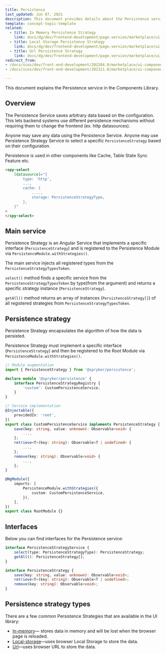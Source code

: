 ```yaml
---
title: Persistence
last_updated: Jun 07, 2021
description: This document provides details about the Persistence service in the Components Library.
template: concept-topic-template
related:
  - title: In Memory Persistence Strategy
    link: docs/dg/dev/frontend-development/page.version/marketplace/ui-components-library/persistence/in-memory-persistence-strategy.html
  - title: Local Storage Persistence Strategy
    link: docs/dg/dev/frontend-development/page.version/marketplace/ui-components-library/persistence/local-storage-persistence-strategy.html
  - title: Url Persistence Strategy
    link: docs/dg/dev/frontend-development/page.version/marketplace/ui-components-library/persistence/url-persistence-strategy.html
redirect_from:
- /docs/scos/dev/front-end-development/202204.0/marketplace/ui-components-library/persistence/persistence.html
- /docs/scos/dev/front-end-development/202311.0/marketplace/ui-components-library/persistence/persistence.html

---
```


This document explains the Persistence service in the Components Library.

## Overview

The Persistence Service saves arbitrary data based on the configuration. This lets backend systems use different persistence mechanisms without requiring them to change the frontend (ex. http datasources).

Anyone may save any data using the Persistence Service. Anyone may use Persistence Strategy Service to select a specific `PersistenceStrategy` based on their configuration.

Persistence is used in other components like Cache, Table State Sync Feature etc.

```html
<spy-select
    [datasource]="{
        type: 'http',
        ...,
        cache: {
            ....,
            storage: PersistenceStrategyType,
        },
    }"
>
</spy-select>
```

## Main service

Persistence Strategy is an Angular Service that implements a specific interface (`PersistenceStrategy`) and is registered to the Persistence Module via `PersistenceModule.withStrategies()`.

The main service injects all registered types from the `PersistenceStrategyTypesToken`.

`select()` method finds a specific service from the `PersistenceStrategyTypesToken` by type(from the argument) and returns a specific strategy instance (`PersistenceStrategy`).

`getAll()` method returns an array of instances (`PersistenceStrategy[]`) of all registered strategies from `PersistenceStrategyTypesToken`.

## Persistence strategy

Persistence Strategy encapsulates the algorithm of how the data is persisted.

Persistence Strategy must implement a specific interface (`PersistenceStrategy`) and then be registered to the Root Module via `PersistenceModule.withStrategies()`.

```ts
// Module augmentation
import { PersistenceStrategy } from '@spryker/persistence';

declare module '@spryker/persistence' {
    interface PersistenceStrategyRegistry {
        'custom': CustomPersistenceService;
    }
}

// Service implementation
@Injectable({
    providedIn: 'root',
})
export class CustomPersistenceService implements PersistenceStrategy {
    save(key: string, value: unknown): Observable<void> {
        ...,
    };
    retrieve<T>(key: string): Observable<T | undefined> {
        ...,
    };
    remove(key: string): Observable<void> {
        ...,
    };
}

@NgModule({
    imports: [
        PersistenceModule.withStrategies({
            custom: CustomPersistenceService,
        }),
    ],
})
export class RootModule {}
```

## Interfaces

Below you can find interfaces for the Persistence service:

```ts
interface PersistenceStrategyService {
    select(type: PersistenceStrategyType): PersistenceStrategy;
    getAll(): PersistenceStrategy[];
}

interface PersistenceStrategy {
    save(key: string, value: unknown): Observable<void>;
    retrieve<T>(key: string): Observable<T | undefined>;
    remove(key: string): Observable<void>;
}
```

## Persistence strategy types

There are a few common Persistence Strategies that are available in the UI library:

- [In-memory](/docs/dg/dev/frontend-development/{{page.version}}/marketplace/ui-components-library/persistence/in-memory-persistence-strategy.html)—
 stores data in memory and will be lost when the browser page is reloaded.
- [Local-storage](/docs/dg/dev/frontend-development/{{page.version}}/marketplace/ui-components-library/persistence/local-storage-persistence-strategy.html)—uses browser Local Storage to store the data.
- [Url](/docs/dg/dev/frontend-development/{{page.version}}/marketplace/ui-components-library/persistence/url-persistence-strategy.html)—uses browser URL to store the data.
